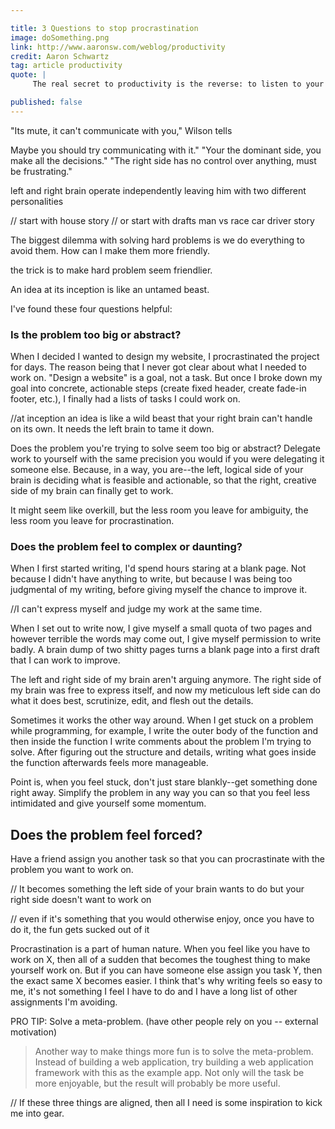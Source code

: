 ```yaml
---

title: 3 Questions to stop procrastination 
image: doSomething.png
link: http://www.aaronsw.com/weblog/productivity
credit: Aaron Schwartz 
tag: article productivity 
quote: |
     The real secret to productivity is the reverse: to listen to your body. To eat when you’re hungry, to sleep when you’re tired, to take a break when you’re bored, to work on projects that seem fun and interesting.

published: false
---
```


"Its mute, it can't communicate with you," Wilson tells 

 Maybe you should try communicating with it."
"Your the dominant side, you make all the decisions." 
"The right side has no control over anything, must be frustrating."

left and right brain operate independently leaving him with two different personalities  



// start with house story 
// or start with drafts man vs race car driver story 

The biggest dilemma with solving hard problems is we do everything to avoid them. How can I make them more friendly.

the trick is to make hard problem seem friendlier.

An idea at its inception is like an untamed beast. 

I've found these four questions helpful:

### Is the problem too big or abstract? 

When I decided I wanted to design my website, I procrastinated the project for days. The reason being that I never got clear about what I needed to work on. "Design a website" is a goal, not a task. But once I broke down my goal into concrete, actionable steps (create fixed header, create fade-in footer, etc.), I finally had a lists of tasks I could work on. 

//at inception an idea is like a wild beast that your right brain can't handle on its own. It needs the left brain to tame it down.

Does the problem you're trying to solve seem too big or abstract? Delegate work to yourself with the same precision you would if you were delegating it someone else. Because, in a way, you are--the left, logical side of your brain is deciding what is feasible and actionable, so that the right, creative side of my brain can finally get to work. 

It might seem like overkill, but the less room you leave for ambiguity, the less room you leave for procrastination. 

### Does the problem feel to complex or daunting?

When I first started writing, I'd spend hours staring at a blank page. Not because I didn't have anything to write, but because I was being too judgmental of my writing, before giving myself the chance to improve it. 

//I can't express myself and judge my work at the same time. 

When I set out to write now, I give myself a small quota of two pages and however terrible the words may come out, I give myself permission to write badly. A brain dump of two shitty pages turns a blank page into a first draft that I can work to improve. 

The left and right side of my brain aren't arguing anymore. The right side of my brain was free to express itself, and now my meticulous left side can do what it does best, scrutinize, edit, and flesh out the details.


Sometimes it works the other way around. When I get stuck on a problem while programming, for example, I write the outer body of the function and then inside the function I write comments about the problem I'm trying to solve. After figuring out the structure and details, writing what goes inside the function afterwards feels more manageable. 

Point is, when you feel stuck, don't just stare blankly--get something done right away. Simplify the problem in any way you can so that you feel less intimidated and give yourself some momentum.

## Does the problem feel forced?

Have a friend assign you another task so that you can procrastinate with the problem you want to work on.

// It becomes something the left side of your brain wants to do but your right side doesn't want to work on 

// even if it's something that you would otherwise enjoy, once you have to do it, the fun gets sucked out of it 

Procrastination is a part of human nature. When you feel like you have to work on X, then all of a sudden that becomes the toughest thing to make yourself work on. But if you can have someone else assign you task Y, then the exact same X becomes easier. I think that's why writing feels so easy to me, it's not something I feel I have to do and I have a long list of other assignments I'm avoiding. 

PRO TIP: Solve a meta-problem. (have other people rely on you -- external motivation)
>Another way to make things more fun is to solve the meta-problem. Instead of building a web application, try building a web application framework with this as the example app. Not only will the task be more enjoyable, but the result will probably be more useful.

// If these three things are aligned, then all I need is some inspiration to kick me into gear. 


